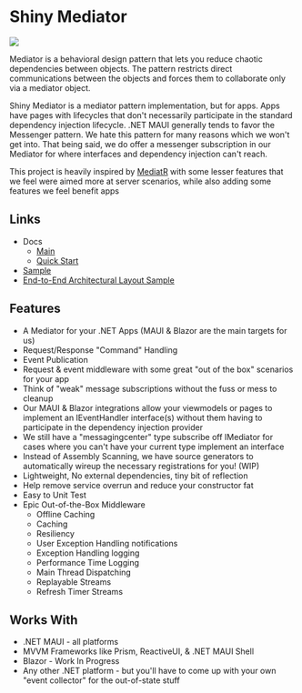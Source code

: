 # Shiny Mediator

<a href="https://www.nuget.org/packages/Shiny.Mediator" target="_blank">
  <img src="https://buildstats.info/nuget/Shiny.Mediator?includePreReleases=true" />
</a>

Mediator is a behavioral design pattern that lets you reduce chaotic dependencies between objects. The pattern restricts direct communications between the objects and forces them to collaborate only via a mediator object.

Shiny Mediator is a mediator pattern implementation, but for apps.  Apps have pages with lifecycles that don't necessarily participate in the standard
dependency injection lifecycle.  .NET MAUI generally tends to favor the Messenger pattern.  We hate this pattern for many reasons
which we won't get into.  That being said, we do offer a messenger subscription in our Mediator for where interfaces
and dependency injection can't reach.

This project is heavily inspired by [MediatR](https://github.com/jbogard/mediatr) with some lesser features that we feel
were aimed more at server scenarios, while also adding some features we feel benefit apps

## Links
- Docs
  - [Main](https://shinylib.net/client/mediator/)
  - [Quick Start](https://shinylib.net/client/mediator/quick-start/)
- [Sample](https://github.com/shinyorg/mediator/tree/main/Sample)
- [End-to-End Architectural Layout Sample](https://github.com/shinyorg/mediatorsample)

## Features
- A Mediator for your .NET Apps (MAUI & Blazor are the main targets for us)
- Request/Response "Command" Handling
- Event Publication
- Request & event middleware with some great "out of the box" scenarios for your app
- Think of "weak" message subscriptions without the fuss or mess to cleanup
- Our MAUI & Blazor integrations allow your viewmodels or pages to implement an IEventHandler interface(s) without them having to participate in the dependency injection provider
- We still have a "messagingcenter" type subscribe off IMediator for cases where you can't have your current type implement an interface
- Instead of Assembly Scanning, we have source generators to automatically wireup the necessary registrations for you! (WIP)
- Lightweight, No external dependencies, tiny bit of reflection
- Help remove service overrun and reduce your constructor fat
- Easy to Unit Test
- Epic Out-of-the-Box Middleware
  - Offline Caching
  - Caching
  - Resiliency
  - User Exception Handling notifications
  - Exception Handling logging
  - Performance Time Logging
  - Main Thread Dispatching
  - Replayable Streams
  - Refresh Timer Streams

## Works With
- .NET MAUI - all platforms
- MVVM Frameworks like Prism, ReactiveUI, & .NET MAUI Shell
- Blazor - Work In Progress
- Any other .NET platform - but you'll have to come up with your own "event collector" for the out-of-state stuff